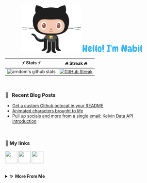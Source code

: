 <p align="center">
<img src= "./my-octo-lang.png" width="200px" /><img src= "./hello.png" width="200px"/>
</p>


| ⚡ Stats ⚡ | 🔥 Streak 🔥 |
| :-: | :-: |
| ![arndom's github stats](https://github-readme-stats.vercel.app/api?username=arndom&show_icons=true&count_private=true&hide_border=true&title_color=70a5fd&icon_color=bf91f3&text_color=38bdae&bg_color=0d1117) | [![GitHub Streak](http://github-readme-streak-stats.herokuapp.com?user=arndom&theme=tokyonight_duo&hide_border=true&background=0D1117)](https://git.io/streak-stats) |

<br/>

### 📕 &nbsp; Recent Blog Posts

<!-- BLOG-POST-LIST:START -->
- [Get a custom Github octocat in your README](https://arndom.hashnode.dev/get-a-custom-github-octocat-in-your-readme)
- [Animated characters brought to life](https://arndom.hashnode.dev/animated-characters-brought-to-life)
- [Pull up socials and more from a single email: Kelvin Data API Introduction](https://arndom.hashnode.dev/pull-up-socials-and-more-from-a-single-email-kelvin-data-api-introduction)
<!-- BLOG-POST-LIST:END -->

<br/>

### 🔗&nbsp;My links

<p align="left">
<a href="https://dev.to/arndom" target="blank"><img src="https://img.icons8.com/windows/512/000000/dev.png" height="40" width="40"/></a>
<a href="https://www.linkedin.com/in/nabil-alamin/" target="blank"><img src="https://img.icons8.com/external-justicon-flat-justicon/64/000000/external-linkedin-social-media-justicon-flat-justicon.png" height="40" width="40"/></a>
<a href="https://arndom.hashnode.dev/" target="blank"><img src="https://img.icons8.com/color/480/000000/hashnode.png" height="40" width="40"/></a>
</p>

<br/>


<details>
  <summary><b>✨  More From Me</b></summary>

### 💻 &nbsp; Ongoing Side Projects

- [NFTinder](https://women.artwork.rocks/)
- [Real Characters (P.O.C)](https://animatd.netlify.app/)

<br/>

### ⚒ &nbsp;Bored Builds

- [Password Generator](https://generat8password.netlify.app/)
- [MakerFlow](https://maker-flow.web.app/)

</details>
